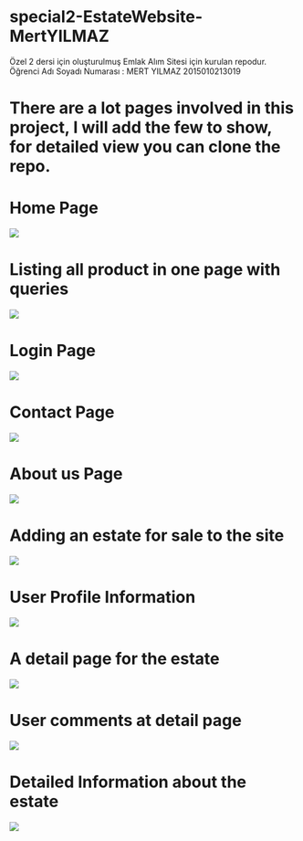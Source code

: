 # special2-EstateWebsite-MertYILMAZ
Özel 2 dersi için oluşturulmuş Emlak Alım Sitesi için kurulan repodur. Öğrenci Adı Soyadı Numarası : MERT YILMAZ 2015010213019

# There are a lot pages involved in this project, I will add the few to show, for detailed view you can clone the repo.

# Home Page

![](images_for_read/1.png)

# Listing all product in one page with queries

![](images_for_read/2.png)

# Login Page

![](images_for_read/3.png)

# Contact Page

![](images_for_read/4.png)

# About us Page

![](images_for_read/5.png)

# Adding an estate for sale to the site

![](images_for_read/6.png)

# User Profile Information

![](images_for_read/7.png)

# A detail page for the estate 

![](images_for_read/8.png)

# User comments at detail page

![](images_for_read/9.png)

# Detailed Information about the estate

![](images_for_read/10.PNG)
